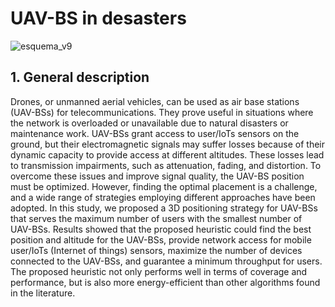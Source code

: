 # UAV-BS in desasters  

![esquema_v9]((https://www.mdpi.com/electronics/electronics-12-04478/article_deploy/html/images/electronics-12-04478-g001-550.jpg))


## 1. General description
  
Drones, or unmanned aerial vehicles, can be used as air base stations (UAV-BSs) for telecommunications. They prove useful in situations where the network is 
overloaded or unavailable due to natural disasters or maintenance work. UAV-BSs grant access to user/IoTs sensors on the ground, but their 
electromagnetic signals may suffer losses because of their dynamic capacity to provide access at different altitudes. These losses lead to 
transmission impairments, such as attenuation, fading, and distortion. To overcome these issues and improve signal quality, the UAV-BS position must
be optimized. However, finding the optimal placement is a challenge, and a wide range of strategies employing different approaches have been adopted. 
In this study, we proposed a 3D positioning strategy for UAV-BSs that serves the maximum number of users with the smallest number of UAV-BSs. Results 
showed that the proposed heuristic could find the best position and altitude for the UAV-BSs, provide network access for mobile user/IoTs (Internet of things) 
sensors, maximize the number of devices connected to the UAV-BSs, and guarantee a minimum throughput for users. The proposed heuristic not only performs well
in terms of coverage and performance, but is also more energy-efficient than other algorithms found in the literature.
